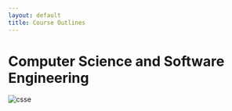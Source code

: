 ```yaml
---
layout: default
title: Course Outlines
---
```

# Computer Science and Software Engineering
![csse]({{site.baseurl}}/csse.png)

